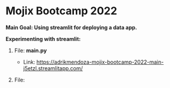 # Mojix Bootcamp 2022

**Main Goal: Using streamlit for deploying a data app.**

**Experimenting with streamlit:**

1. File: **main.py**
    * Link: https://adrikmendoza-mojix-bootcamp-2022-main-j5etzl.streamlitapp.com/
    
2. File: 
